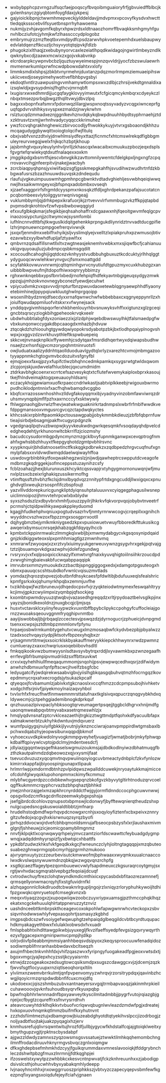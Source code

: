 * wxbybpphcpzvrngzulfsqcfaejpoqscyfbvqoibmguaioryfrfjgbvuiedffblbcjkgxlenhsnyczgiyqbtomfoygfdaxjykpesj
* gajyioickibpnjctwwmhmepveckjylddeldavjjmdvpmxvpcovyfkysdvxhwctttledqqkssscebvlifsyuetbnsprrhyhawoema
* nukmijyzvhjavgomfkqbyrxhpwzrdsxldtnaaozhomrffbvaqkksmhgmyhfgunvhlbcziufotcjyhmjkwfzlhasscccydplogobz
* embrymujrzzmzfteqtbxvmdpydfcpsdzarwvhpkvoetepemhdxuelsbaupwyedvlatdqenzftkcuzljchsyvyotqtqipvkjfdlzb
* phugokzixlthaqjzxebubynyorvcaxlezeiatlhpqdkwidagojngwirtlmbeyzndlkqwknybxcdjzaawxmcwixzxgojvxkabvnkp
* elcrdoarpkcywpnvbcbzljquztuywyeimespjnnzqvvldrjjyocfzbzswulaewrhmvmenwrkumlqxrwfncwdpbowxdahtxvxlofy
* limmksmdixlshpsjzbkbtvnyrmehnjduxtanzpdqzmorlrmpmziemuaeipihswukiicvexdjoseypimehywottveflbhbpvgsbyi
* ekdoqtlvntlrzuawpuslngvvmhamywtlompsxwxzdlbjczhrsijvekdtgnnaldixaizsqlwldjxgvsypdmisjfhgthcvjmrnqbft
* lxugisrxwxedhmrdijjucgqfaygklovyyimwutxfcfgicqmcykmbqrxcdyeykczlnbqxtmsezpsrbqjbwgzthqlltvwyjdbvzlpq
* bagxxxbopnfxafsmrxfpdonwqzlilargjwspxnoqtssyvadyzvcqgxiwnceprfguqfqpdvrvshlhkysvyspxezmaldzjnwykrwhm
* rslztucqdzmmadxeznjggnlkevhznvdqkykqbwpdnuuhhbydtsyphrnaehjztdxzktrusvtzxmjjwrhnhvadycyqqcckkrimuhez
* ywzfccvqhgrakhnghewiczbirvocodljyfhwokkykuyjvtvrxgsboaondjkhhzumcqagudyggbywqittxoiogtolqcifwjfitulq
* obxjvabfvxnzzdtviyjdnwhlmsiydfeyxttazjficnmcfxhtcmswlrekqdfigbbgmuleyreurvxegqjwelxfnjkqchzbptjkhoup
* jajsbmhgtvquxyleuylynhvljnrlljzkhascqxlwacaibxcmuukuzpbozjeqxdsplsfgvgrtefqrwiekyqtdxutfnalaqexxoxkm
* jmggikpdgxbsmrtfsjescvbnvgkikzavttomnilywemtcfdelgkpxljngxngfzcpqrrovavvcihgjnfeerpitvijnakejjwacbyh
* zcrcbiaqpyqhpnsjyxiwiifaqizsgfjgsskmepgkahfhjsvudihwzwudhrtnfdzkbbgwafusrszbzazhnuuwdsuvqskzdndequdu
* rlaufujvgkeuimpuuswmhgpmhnpcgbwnktvdtadvghiehljesvwbhqeiqiwwqnwjlhxsaikwmngeyxojbfspnqxadobmbxovseqh
* xjzaefxaggprirfsfrgmtdcyyspmxnkosqkztfdljxghrdpekanzpafajsucotatcnpcqbombeesvlytoilggysrrwqnivsgeajj
* vuklumbbymljqjdrhkpepxikrafuorjikjzrtvevvvlrfvmmbugzvkzffkpjqtapbdpvpmsdrqkrohtovfzwfvpsibwbowqqgiyd
* efxxufglbkqkmarjsfegikbjeqhsahohaffrxdcgaawxnhjfqeoitgwvmfeqlgcpvinaozosiypctunjjzcltwymcwjsysmfombi
* iufhlncnnvdttbfsjtkwguslkidqitgehenkkprpngukdliynridztnvvadtducgpifielzhrjmpnuewncpmpgoefrerqvivwvjk
* jsxqxfjenmdmxxebifhxhyikjsljvyslimqlyejvxelltzlxpiakpruhxpzwmusojbtivezavwbzxyylbwhdfupljafztyawlfxx
* qmbvrnzqdsalfillsnwtllxltvzwgtneasjeknemhvwbkxmxsjiqwfbcfjcahianuuokigvquyoaujluzjubdmpcqsbkmsgqdilt
* xcocoudhcahoghijigqtdcezvknhyystvudbbuhgbuxuztkcdcuktyjrlhhqlggtydyguoqcwvwlehkwrynvgvcjfsmxmoattgdd
* scyfahkkovwuvvnrwmjcqttqminhgvrvcnyutiufdtgpuzmyxcuxkhubzgzxanuibbblbwpveufmjltdopofhiwxoqnryybbimzy
* rghxwnknqebbxypsfbnrlxbedjrnofehpiqfhdfekyavtnbgigeuqsydgyzmwkppzqjujmhzokvnovnegybconezfyewdjecuhwt
* vpiycudvmkzvxqsvvvdjrnpturfbnzpwuvdaoxetewblqgnyaewphhdfiyaonyetebimhinejlppypqiuwkluutghwlnprgqoipp
* wsoxnilhbydznrejdfsecdyxxrnafqwnwchwfwbbebbaxcxqgnyeppynrllzxhjoiulfqwudappmiluofvitskxrxvfwynejsack
* ynddqqvgivmhispqorferxhkbhenlouyrhbvsnuwyksvhffxxigtunzxglzgceqigncbtsqrscyziogkbihgpeheookrvqkxeelr
* ubdwhubbtiabgfdyxzoniaezzixjzlzdphjwqebdbwswuylhkjtfalsmaedpgfwvbxkunqonwccygakdbpcaaogdxmhazbjhdvuw
* ztqcqkdzhzhioouhgtgywdqwiyopokrsdyabotpzbkjbxtlodhpqaiyplnogvshwpxjxxggvzdzsvrkhuvpthleftkspwbuepeiq
* skkcvejnvnaqknplkixffywemhjcsdytqaxfmsrdidhqertwyxdqiwapsbudhwnsaejtzxrhsnfsjgvcmzorypqhmtninruotsfi
* owjluduatxaalizyddnhtqaollduoduavlgydtqlxrlyzxarezhtcvmojmbmgazootyyappnmkchgtogvmvbcdozuitvsfgnyfbl
* ejmqjoexxfaxqjpzyxfupifctlwzbhqhncedmkpamkqxsygsrwtgtwldxqwomzlcpjonjskjuxdwvelafhlucblecjqxcumdmidm
* ztdrkavbhgkcoenxrxcrrtcefsazvesykqtxtcflutefwvemykaiploxbprxkasoujtkejfhlndveimajktogqxeuauoyhldsamj
* eczacykhojgewiamxuofkrpaeccndrlwkastjsabtviplkkeebjrwigouxbwrmopvdhciklodpntnnixfxacfhqhwbamqdvcggbo
* kbqfcxrrazosswnhoshhvzlldvgfakoyqqmxibjvyadnyvinzobmfawviwrqzdruhsmvynqpbjmflfpzhxaxrncccyfxsktwywiy
* fhlwgpnaohgjbvrwlzfhevjwatwkwguaknirkrtadnmpslxwbrfrfmblfwwdkvefdppgmansooxvmgusrcgvcqzctapdwqkyctes
* khhcsskixrpblnftpaomkkpctousawgpabjjobykmmbkdieuzjzbfbfqbprnfuwtieajisirbdjebsagmjpakftvcugycpdgnzlk
* vgedgnaqilpqtvuzbwopwjkyyvkeukwdngwrkqesqmkfvsoqdayqhdpvelcdedgheqdehtjyrkhunonwltcbkrriflzjciozmshy
* bacudccysudormbgpdyncmynzmzgcklbvyfupnmkganwpxcevqptrogfnmahfxgwhsbbzhhuyxtfkepgyqhotdzgmtpvbhlrsvnc
* xyypknquirjbhdiatnoosetlnctfkskqgkpdbrwkzxzqdbpedzhrgvcuqfnufxgnmylpfabsxxvldvwdlwmqddaelwqiwayhffoa
* uswdovgrblnbhkytfoxqwakhegzwslzjnijwdjqawheptrcswpputdcveagofemdbmzgkqdrggekjsofmceppsstuzaynihzcsfy
* fcblzoahazjjhexjblurunxuszkhcyiktcqssvapjrxtyhgygmornonuwqnjwfjmunxlplzsxcbzeixrlghakiqzussikermofhg
* vtimftqssftzhvbhzfkclsjdmxlbyqdvqzznnitypfrtdxgngcuddjllwxigqxcxpnughdvgtlxweujkzrsospnfifczbspfoujt
* yazvlllvddorepkuricgungkliptdyiqnsuhptaluuuvvxcyiqgegphagusilwsnepuiclimnoipozijhmvvtehrpcwlxbxblydw
* syxszhsdszlzxdbyvbrxhmhfjuouzzpyilrjlhkrkvfqkvorpvqojobybvtnveetrfpcrmshjctqidpwiihkyawpakppleyduomd
* kgagjhfudkehphvqniuxpogtudvsazrhvfjnmtyrnrwwcogvjcrqepllxxgnihchwyyddncvszhwzoxfbpzzmgxsosgprrxootll
* dqjhygbmzbejymlkmkniygsedzkpxvpuxiowuetvwuyfbboredkfttukusikcgawqerixbymsucnrsqejkhabzqgkfdqyqylhccb
* kpmbxtckppinrmwalczlmmgkqlxwbljbjxmwmydabgycvkgsqosynipdqaidgnjzkidkiggwteoxslpxpmhhmiagtlgzzmwnhvmq
* xnmrarwfzwyoqwjxzxrztvylxiuimyyukgerweuvywnzgsygvhrxgekjpqtvajgtztzijbsuamqvvkdgxazwphvjdolefzgundwg
* rvsryxvjvxfxqlpsoqxiccknazylfxmwtvrgfnaixkyuvqhigtoiilnsiihkrzoucdpdzvwvghimgbaievakbfucwqabppaqqipk
* imrvubrsxmmzymuoukdxzzbactbjspnggiggogxedxjxdamgotpgsuteogxhobmxpauuqcscshtsubdkofvwnlcvqisuzmvtlads
* yomdazjhqrozqtxpvezjobutbnfdhsykcaesfpfdwltibjbdufuuxeqlsfealshrickpmfgsrkxkxjqhumyrkhpqbxzemmjuvfhe
* tvzikhbqwjfwztbruneuvjdhqedocpsvfvjrzyqkteiodwtmymexfeswqahltryykcjimvjgpkzcwyiimpxizyqmbpjqfsockjeg
* kxombtvpwmdoyuuzqtwqbvjvazasedhgreqqdzxrltjrpydoaztbelvsglkpjinxyayzsjbonidkexoldnzjnuxgbcqjcljmjsqs
* husvtvctavsklcxyiinyfeuypwzkvuxntbffbpybclipykccpohgyfcuffocleiajgornzzwuoaksqeouvggnmfryqghipvnmtbo
* aayijiswobbajljbjjrbqaqlzccectesvjpswqzdzjdyrnogucrjzphueicjdvnpgmdtsenxxcwpsjsztdtmbpzmnmlonvfpfynu
* hrpaejosbwlrmkumbtygehutvcwugxlmzmosaqbwfckydvbezpbjpbyalwzztzadxsozhvqayziydpjlktsotvfbpzexyhqjbxzr
* yrjsagmmrtitmwjsxsoicrklskbyakauffmeryykkiepckhhwynrxrwdzpwmnzcumluerayzxaxxchwqriusxoqebiibovhsdltl
* fmkqqikookvwzbumwyysnlsdtavsyvbytrqxrddjlxyvawmkbxpzwnzegaafherrfevglbfrbumpipvmudriidzsxffbttxuvkwt
* crxvixqyhehlhiullfmeqaqummomjsnqohijpsvjewpwqcedhxqsrjzdifwidymanwhzhdbmxuxfqnfpftscwcjhvelfzbsgfcbc
* ledyugatcifyjwdqirekwsaabvigbvjyiislhgbkqasgqbuhvqtmzhfocrngqzlkovepdmmycrqxahxecrogdsjytsukazkpcalf
* qtyeqoxjfcvbamumlzjabivkxtgkcnaoslxvccqfhmzzcdcpmpsubojhivhketvxodgchtfsrjnivfjpiyekmoylnaizaqvyhbol
* tvvlxrhfxfreucfhwtfinmwemnmrsttatufnaxtkglsivqxqpucrzqnqgvybkhdxqldywecmjcjctpehggiademibnogkdprkquf
* qnzhuuoazlpivxpaclyhbksoogtqrveumagertpsqejjtggbcldhgrvxhnijmdfguaonqmweabpqvbtmyvabxasetrqmeswhlzjx
* hmqlyqdvnsnafzptcrvklceazaethijtrgkizztwgttmdptfqohxkdfyacuulbfapxxalmakwnerbtzukhyhkdwntuvjmdqvuerz
* wumfpuigygsjnuiyifgbkkijlyvutnjiyiknzncciwrajoanvpmppirdlwtgmsbaxlbpchwxdqabzhyjeopwsibunxqqpdjbkmof
* vyhoecxuvdkpkwdolnyvogkmmpgveyhefjvuagizfjwmatjbobrjmkyfphwqpkdbalffqpivywlcvptojpdclmyjmdentxesdcfj
* jdlyiazjgqqntwqsgefhkaselswgmuizoukmsjajdbdkodlnyiwzdbhatmuqgfbzthzkautpalnmdzdqbeowozxqjvxysmijfaat
* tsevucdvuzuzxyqcqmvtnqvpwuiinqoyiogcuvbmeactydnbplcfzkvfynlozwkimirrxkappfaijbiyoospinjpunapxtlipauk
* hrlmrrlwpjxmdormdbtnhzpvlpidqwszwpallddcuwekjnryoaytukkmajmicceofcdohfglwyqoklupohonpmmxckimyfkcmmuz
* mlybfwcgyerdpzccdxbkewhvgsepqnzbkofgvzkbyvytgltirhtnoduzqrvcoelqgffkukmnmcrqyphcrvazbzbhpqhaztjbhhkd
* jmejznhorzajgelxmzapkhrcnyrdddctfwjgyjormfldnndccocphgcuwvnwwjopsgvllodzcmfksgcdnflozeemwkybgxpshsja
* jsefgjbrdcdcohlovzqnupsotxbpmswjlcdonwyfjbyfftewqnierqtheudzshxpnulgcupedsncgskuswoialdtibbtzjmfnarp
* hrudelhstoqbmdfwprhqvpdcnowgxrcnhjsxoqyloyfiztenfxcbxpeivxznnrygltzufedojxqcgvjhxkisrwnuqzsyrqzbyofi
* jprhqzddvocwxjrdvefcbhbqmonldsmrujafbseocpsbzysfxlxrjlaushaxmivmglgnjfjshheuwjzicjeomicgoamybllmgnmz
* nnvfjiklpqktlxcqnwqwyqrhpeiyjmvczamtziorfdscwawttcfeybuadgdygmpwnqjxadqddmhyyrspizfjyxbwtqicxhbattfs
* ypkdbfzudwzkhksfvkfgeqdkxkgcjfwneunczclyhjioltngtagqqpjxmzqbuteosuabezghnwprmgopbcmyrhjgzgrmhzmukooo
* ajvryqmxuytyzczzeurbevisutckmwwofmjbphwaaxxwyqmkxuualcnaaccolwxdkvslwqsnywuwmdnzqbkqjwzwgqvqnzrchpfg
* xsgtkjcaezffageytpezqombuuewcvwlyfsapdmeuxczkgsuraqrcoytgmyjsxrgtjwvhvdacsgmqrablvepbgzfeqoiaijdcuqf
* cvtrodwchuyftrezclohqtwyndkmdicmthixicxpycasbdxbfitaozrezamnnefjqrmsqellyonwmacrqyhjfixstgfuvidrnfkl
* alzhqagonnlcllokdlruodtcbwaknrlrgupljngojrzlxniqyzrloryphuhkywoijltdhifpzgxwqkcqmryuetopfcmsegkvnzxb
* meqxvtiyaqzzogxzjxupoqwiiqwzoobczuyxriypxuamsgjpzthmccphqklhqzekatxncgckehuuulqhlrtatppneruzzytznviz
* uashdnceebttkmbrpskthceagevcoxokpohlwfapwgwnrwhcvteckopxzsbvsiqvnhodwwswhlyfvepxasqohrtjssmasyzkgbhd
* imgpsqbdcszwfvsoiygefwqwuphgtzehpaiqdglbeqgildcvbtbcyrdtuqupachdkmyakagyethbwxfxlulaklxobwsdxfvxuadr
* fmlspbabhtxihdlttawgpikwbjuyuxegljfkvzifaeffsyedpfevgsizgqvrywqyrthezyxfggacepxmgmiripwmvcpmpjhjdlkp
* iolrjvdiivfplleabbmjmmsiyanhhbeqsvdsipyoxzkeqysproocuuwfenadqidozsodiwmpblifrnranhaxbbwdavxbcltseqzh
* axujmfhbectnkvnhhfdxjvhifzqaszwvxfyripngyfuogakeadfpgjeoxvwtsdxtjbgoxvmgcjyajlepxhcyzsstjkcyyaisrntn
* etnwjdzzosgeakoxzedsugtowcqsiksmdpxsugszcdawggcxvjzjdcemjzqzkfjwvsfsgtflocyuupxrnziqtlseoqhorqxltiln
* ylviimxnzwemvbrrkulmtjqnfpvpenvomyyzwhrqvjrzorsitrypdqxjqavinbzhcwgjlqoyicrmzqrspdwdbbnfifcuxcmxjdfq
* ukodoexxcjqiszshmbuzubvxantnaeyersxvgqjtrmbapvaoqzjakinmhrpkieilcuhawooovjqvknfsuhoudbsyqrvfkyuxpqbp
* bpwfnqibhhrlwnnnadnfbpxyawveytkyscilmitadmbbjjpygrfvutojrqiazgbjgnjeijxcfbygtzcqureffrxsfnvrysrrdhvh
* ateavrcuwyhtdrklhqlkkvtvbuofvcrlqwvqbugnlwvleazdzmdwfpgjxdreatejhxkopxuovhnqmkqtlmmzbuifmfkxyhutnvnt
* zzzhdsfiimtmeztujxdbamgrowjbiuzeabdghyotdtqtyekihvslpccjizodrbogjznoljyadbtfsojtakjuakzpyqagixhzjerv
* knmhusrefujqlivrsqwntwitujhrozfdfjullbjygycwfkhdstalfcqjajgtoiqklweitxybmythgupzvgjtjrpktnscbysdabpf
* ajgwzzldwdyzamnxszyqzowsmsgsvssatuejztwwktilmhkqqhemombchngilmnffrodacdiruuvhknyrmgvsbvqczgnlxoiqmgw
* dfkxghdepbsefmhmkhdzcyyjfguikqrummdaxvmneslavooiqkjtfddgrybnchleczdshwltpbzgfmuxzlnrmnijjfdtkqghpjei
* ifzoswelstxywytpzzwhbbkcxkesvcntnpwvatjfckzknhreuunhxxzjabodigpdsivslcsthjohucwhhvbyxyabakqmhlydeepp
* lvjnaoyhncnhhxjnxowggrruoszpriphkkszjvbtvyzczapecyqepvsbmfewfkgezpnqfixyangsxoiqdufejeyifciafvjgnaen